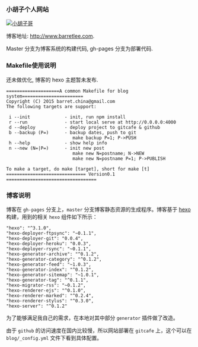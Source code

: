 ### 小胡子个人网站

[![小胡子哥](http://www.barretlee.com/blogimgs/avatar150.png)](http://www.barretlee.com)

博客地址: <http://www.barretlee.com>.

Master 分支为博客系统的构建代码, gh-pages 分支为部署代码.


### Makefile使用说明

还未做优化, 博客的 hexo 主题暂未发布.

```
====================A common Makefile for blog system=======================
Copyright (C) 2015 barret.china@gmail.com
The following targets are support:

 i --init             - init, run npm install
 r --run              - start local serve at http://0.0.0.0:4000
 d --deploy           - deploy project to gitcafe & github
 b --backup (P=)      - backup dates, push to git
                         make backup P=1; P->PUSH
 h --help             - show help info
 n --new (N=|P=)      - init new post
                         make new N=postname; N->NEW
                         make new N=postname P=1; P->PUBLISH

To make a target, do make [target], short for make [t]
============================== Version0.1 ==================================
```

### 博客说明

博客在 `gh-pages` 分支上，`master` 分支博客静态资源的生成程序。博客基于 [hexo](https://hexo.io) 构建，用到的相关 `hexo` 组件如下所示：

```
"hexo": "^3.1.0",
"hexo-deployer-ftpsync": "~0.1.1",
"hexo-deployer-git": "0.0.4",
"hexo-deployer-heroku": "0.0.3",
"hexo-deployer-rsync": "~0.1.1",
"hexo-generator-archive": "^0.1.2",
"hexo-generator-category": "^0.1.2",
"hexo-generator-feed": "~1.0.3",
"hexo-generator-index": "^0.1.2",
"hexo-generator-sitemap": "~1.0.1",
"hexo-generator-tag": "^0.1.1",
"hexo-migrator-rss": "~0.1.2",
"hexo-renderer-ejs": "^0.1.0",
"hexo-renderer-marked": "^0.2.4",
"hexo-renderer-stylus": "^0.3.0",
"hexo-server": "^0.1.2"
```

为了能够满足我自己的需求，在本地对其中部分 `generator` 插件做了改造。

由于 `github` 的访问速度在国内比较慢，所以网站部署在 `gitcafe` 上，这个可以在 `blog/_config.yml` 文件下看到具体配置。
